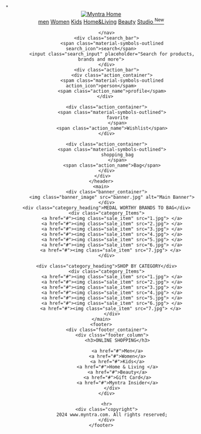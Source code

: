 

<!DOCTYPE html>
<html lang="en">
<head>
    <title>Myntra Clone</title>
    <link rel="stylesheet" href="Myntra.css">
    <link rel="stylesheet" href="https://fonts.googleapis.com/css2?family=Material+Symbols+Outlined:opsz,wght,FILL,GRAD@20..48,100..700,0..1,-50..200" />"
</head>
<body>
    <header>
        <div class="logo_container">
            <a href="##"><img class="myntra_home"  src="myntra_logo.webp" alt="Myntra Home"></a>
        </div>
        <nav class="nav_bar">
            <a href="#">men</a>
            <a href="#">Women</a>
            <a href="#">Kids</a>
            <a href="#">Home&Living</a>
            <a href="#">Beauty</a>
            <a href="#">Studio <sup>New</sup></a>

        </nav>
        <div class="search_bar">
            <span class="material-symbols-outlined search_icon">search</span>
            <input class="search_input" placeholder="Search for products, brands and more">
        </div>
        <div class="action_bar">
            <div class="action_container">
            <spam class="material-symbols-outlined action_icon">person</spam>
            <spam class="action_name">profile</spam>
        </div> 

        <div class="action_container">
            <span class="material-symbols-outlined">
                favorite
                </span>
            <span class="action_name">Wishlist</span>
        </div>

        <div class="action_container">
            <span class="material-symbols-outlined">
                shopping_bag
                </span>
            <span class="action_name">Bag</span>
        </div>
     </div>
    </header>
    <main>
        <div class="banner_container">
            <img class="banner_image" src="banner.jpg" alt="Main Banner">
        </div>
        <div class="category_heading">MEDAL WORTHY BRANDS TO BAG</div>
        <div class="category_Items">
            <a href="#"><img class="sale_item" src="1.jpg"> </a>
            <a href="#"><img class="sale_item" src="2.jpg"> </a>
            <a href="#"><img class="sale_item" src="3.jpg"> </a>
            <a href="#"><img class="sale_item" src="4.jpg"> </a>
            <a href="#"><img class="sale_item" src="5.jpg"> </a>
            <a href="#"><img class="sale_item" src="6.jpg"> </a>
            <a href="#"><img class="sale_item" src="7.jpg"> </a> 
        </div>

        <div class="category_heading">SHOP BY CATEGORY</div>
        <div class="category_Items">
            <a href="#"><img class="sale_item" src="1.jpg"> </a>
            <a href="#"><img class="sale_item" src="2.jpg"> </a>
            <a href="#"><img class="sale_item" src="3.jpg"> </a>
            <a href="#"><img class="sale_item" src="4.jpg"> </a>
            <a href="#"><img class="sale_item" src="5.jpg"> </a>
            <a href="#"><img class="sale_item" src="6.jpg"> </a>
            <a href="#"><img class="sale_item" src="7.jpg"> </a> 
            </div>
    </main>
    <footer>
        <div class="footer_container">
            <div clsss="footer_column">
                <h3>ONLINE SHOPPING</h3>

                <a href="#">Men</a>
                <a href="#">Women</a>
                <a href="#">Kids</a>
                <a href="#">Home & Living </a>
                <a href="#">Beauty</a>
                <a href="#">Gift Card</a>
                <a href="#">Myntra Insider</a>
            </div>
        </div>

        <hr>
        <div class="copyright">
            2024 www.myntra.com. All rights reserved;
        </div>
    </footer>
</body>
</html>
